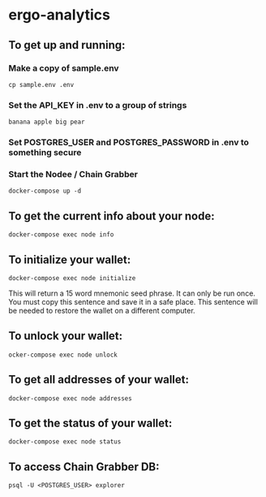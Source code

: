 # ergo-analytics

## To get up and running:

### Make a copy of sample.env
```
cp sample.env .env
```

### Set the API_KEY in .env to a group of strings 
```
banana apple big pear
```
### Set POSTGRES_USER and POSTGRES_PASSWORD in .env to something secure 

### Start the Nodee / Chain Grabber
```
docker-compose up -d
``` 

## To get the current info about your node:
```
docker-compose exec node info
```

## To initialize your wallet:
```
docker-compose exec node initialize
```

This will return a 15 word mnemonic seed phrase. It can only be run once.  You must copy this sentence and save it in a safe place. This sentence will be needed to restore the wallet on a different computer.

## To unlock your wallet:
```
ocker-compose exec node unlock
```

## To get all addresses of your wallet:
```
docker-compose exec node addresses
```

## To get the status of your wallet:
```
docker-compose exec node status
```

## To access Chain Grabber DB:
```
psql -U <POSTGRES_USER> explorer
```



